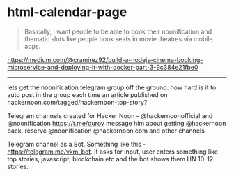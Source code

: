 # html-calendar-page



> Basically, i want people to be able to book their noonification and thematic slots like people book seats in movie theatres via mobile apps.

https://medium.com/@cramirez92/build-a-nodejs-cinema-booking-microservice-and-deploying-it-with-docker-part-3-9c384e21fbe0

---

lets get the noonification telegram group off the ground. how hard is it to auto post in the group each time an article published on hackernoon.com/tagged/hackernoon-top-story?


Telegram channels created for Hacker Noon  - @hackernoonofficial and @noonification
https://t.me/durov message him about getting @hackernoon back. reserve @noonification @hackernoon.com and other channels

Telegram channel as a Bot. Something like this - https://telegram.me/vkm_bot. It asks for input, user enters something like top stories, javascript, blockchain etc and the bot shows them HN 10-12 stories.

